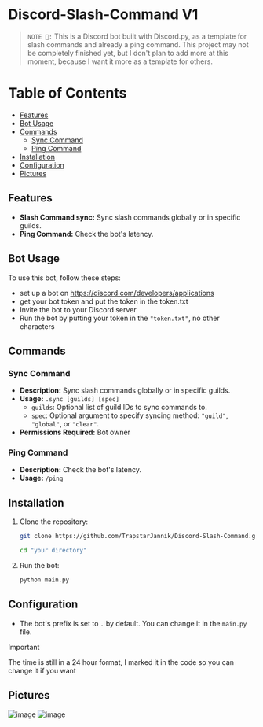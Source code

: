 
# Discord-Slash-Command V1

> `NOTE 📝:` This is a Discord bot built with Discord.py, as a template for slash commands and already a ping command. This project may not be completely finished yet, but I don't plan to add more at this moment, because I want it more as a template for others.


# Table of Contents
- [Features](#features)
- [Bot Usage](#bot-usage)
- [Commands](#commands)
  - [Sync Command](#sync-command)
  - [Ping Command](#ping-command)
- [Installation](#installation)
- [Configuration](#configuration)
- [Pictures](#pictures)


## Features

- **Slash Command sync:** Sync slash commands globally or in specific guilds.
- **Ping Command:** Check the bot's latency.

## Bot Usage
To use this bot, follow these steps: 
+ set up a bot on https://discord.com/developers/applications
+ get your bot token and put the token in the token.txt
+ Invite the bot to your Discord server 
+ Run the bot by putting your token in the `"token.txt"`, no other characters



## Commands

### Sync Command

- **Description:** Sync slash commands globally or in specific guilds.
- **Usage:** `.sync [guilds] [spec]` 
  - `guilds`: Optional list of guild IDs to sync commands to.
  - `spec`: Optional argument to specify syncing method: `"guild"`, `"global"`, or `"clear"`.
- **Permissions Required:** Bot owner



### Ping Command

- **Description:** Check the bot's latency.
- **Usage:** `/ping`

## Installation

1. Clone the repository:
   ```sh
   git clone https://github.com/TrapstarJannik/Discord-Slash-Command.git
    ```
   ```sh
   cd "your directory"
   ```

4. Run the bot:
   ```sh
   python main.py
   ```

## Configuration

- The bot's prefix is set to `.` by default. You can change it in the `main.py` file.

> [!IMPORTANT]
> The time is still in a 24 hour format, I marked it in the code so you can change it if you want

## Pictures


![image](https://github.com/TrapstarJannik/images/blob/main/Screenshot_57.png)
![image](https://github.com/TrapstarJannik/images/blob/main/Screenshot_58.png)



